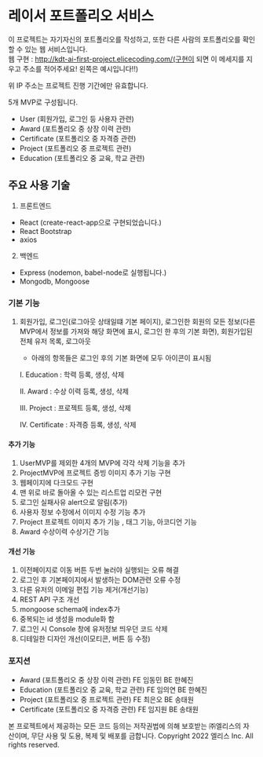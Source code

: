 # 레이서 포트폴리오 서비스

이 프로젝트는 자기자신의 포트폴리오를 작성하고, 또한 다른 사람의 포트폴리오를 확인할 수 있는 웹 서비스입니다. \
웹 구현 : http://kdt-ai-first-project.elicecoding.com/(구현이 되면 이 메세지를 지우고 주소를 적어주세요! 왼쪽은 예시입니다!!)

위 IP 주소는 프로젝트 진행 기간에만 유효합니다.

5개 MVP로 구성됩니다.

- User (회원가입, 로그인 등 사용자 관련)
- Award (포트폴리오 중 상장 이력 관련)
- Certificate (포트폴리오 중 자격증 관련)
- Project (포트폴리오 중 프로젝트 관련)
- Education (포트폴리오 중 교육, 학교 관련)

## 주요 사용 기술

1. 프론트엔드

- React (create-react-app으로 구현되었습니다.)
- React Bootstrap
- axios

2. 백엔드

- Express (nodemon, babel-node로 실행됩니다.)
- Mongodb, Mongoose

### 기본 기능

1. 회원가입, 로그인(로그아웃 상태일떄 기본 페이지), 로그인한 회원의 모든 정보(다른 MVP에서 정보를 가져와 해당 화면에 표시, 로그인 한 후의 기본 화면), 회원가입된 전체 유저 목록, 로그아웃

   - 아래의 항목들은 로그인 후의 기본 화면에 모두 아이콘이 표시됨

   I. Education : 학력 등록, 생성, 삭제

   II. Award : 수상 이력 등록, 생성, 삭제

   III. Project : 프로젝트 등록, 생성, 삭제

   IV. Certificate : 자격증 등록, 생성, 삭제

#### 추가 기능

1. UserMVP를 제외한 4개의 MVP에 각각 삭제 기능을 추가
2. ProjectMVP에 프로젝트 증빙 이미지 추가 기능 구현
3. 웹페이지에 다크모드 구현
4. 맨 위로 바로 돌아올 수 있는 리스트업 리모컨 구현
5. 로그인 실패사유 alert으로 알림(추가)
6. 사용자 정보 수정에서 이미지 수정 기능 추가
7. Project 프로젝트 이미지 추가 기능 , 태그 기능, 아코디언 기능
8. Award 수상이력 수상기간 기능

#### 개선 기능

1. 이전페이지로 이동 버튼 두번 눌러야 실행되는 오류 해결
2. 로그인 후 기본페이지에서 발생하는 DOM관련 오류 수정
3. 다른 유저의 이메일 편집 기능 제거(개선기능)
4. REST API 구조 개선
5. mongoose schema에 index추가
6. 중복되는 id 생성을 module화 함
7. 로그인 시 Console 창에 유저정보 띄우던 코드 삭제
8. 디테일한 디자인 개선(이모티콘, 버튼 등 수정)

### 포지션

- Award (포트폴리오 중 상장 이력 관련) FE 임동민 BE 한혜진
- Education (포트폴리오 중 교육, 학교 관련) FE 임의연 BE 한혜진
- Project (포트폴리오 중 프로젝트 관련) FE 최은오 BE 송태원
- Certificate (포트폴리오 중 자격증 관련) FE 임지원 BE 송태원

본 프로젝트에서 제공하는 모든 코드 등의는 저작권법에 의해 보호받는 ㈜엘리스의 자산이며, 무단 사용 및 도용, 복제 및 배포를 금합니다.
Copyright 2022 엘리스 Inc. All rights reserved.
